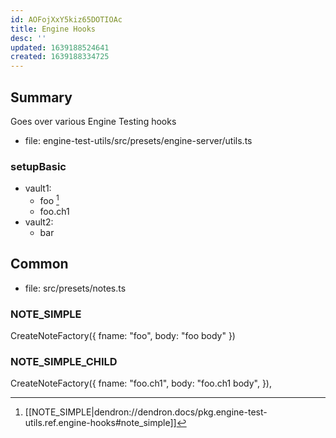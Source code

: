 ```yaml
---
id: AOFojXxY5kiz65DOTIOAc
title: Engine Hooks
desc: ''
updated: 1639188524641
created: 1639188334725
---
```


## Summary
Goes over various Engine Testing hooks


- file: engine-test-utils/src/presets/engine-server/utils.ts

### setupBasic

- vault1:
    - foo [^foo]
    - foo.ch1
- vault2:
    - bar



## Common

- file: src/presets/notes.ts

### NOTE_SIMPLE

CreateNoteFactory({ fname: "foo", body: "foo body" })

### NOTE_SIMPLE_CHILD

CreateNoteFactory({
fname: "foo.ch1",
body: "foo.ch1 body",
}),


[^foo]: [[NOTE_SIMPLE|dendron://dendron.docs/pkg.engine-test-utils.ref.engine-hooks#note_simple]]